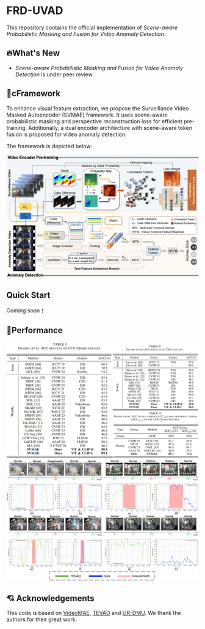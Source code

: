 # FRD-UVAD

[//]: # ([![Open In Colab]&#40;https://colab.research.google.com/assets/colab-badge.svg&#41;]&#40;https://colab.research.google.com/drive/12Sh0j92YYmTa0oIuSEWWpPBCpIwCSVhz?usp=sharing&#41;)
[//]: # ([![HuggingFace Space]&#40;https://img.shields.io/badge/🤗-HuggingFace%20Space-cyan.svg&#41;]&#40;https://huggingface.co/spaces/Caoyunkang/Segment-Any-Anomaly&#41;)

This repository contains the official implementation of _Scene-aware Probabilistic Masking and Fusion for Video Anomaly Detection_.


## :fire:What's New
- _Scene-aware Probabilistic Masking and Fusion for Video Anomaly Detection_ is under peer review.


## :gem:cFramework
[//]: # (We found that a simple assembly of foundation models suffers from severe language ambiguity. )
[//]: # (Therefore, we introduce hybrid prompts derived from domain expert knowledge and target image context to alleviate the language ambiguity. )

To enhance visual feature extraction, we propose the Surveillance Video Masked Autoencoder (SVMAE) framework. 
It uses scene-aware probabilistic masking and perspective reconstruction loss for efficient pre-training. 
Additionally, a dual encoder architecture with scene-aware token fusion is proposed for video anomaly detection.

The framework is depicted below:

[//]: # (![Framework]&#40;SSA_assets/framework.png&#41;)
![Framework](assets/MainMethod_7.png)


## Quick Start

Coming soon！

[//]: # ()
[//]: # (### :bank:Dataset Preparation)

[//]: # ()
[//]: # (We evaluate FRD-UVAD on four public datasets: Shanghaitech, CUHK Avenue and UCF-Crime.  )

[//]: # ()
[//]: # (Download ucf-crime train features from here:[https://pan.quark.cn/s/e978fc6a90c8], test features from C2FPL:[Concat_test_10.npy]&#40;https://mbzuaiac-my.sharepoint.com/personal/anas_al-lahham_mbzuai_ac_ae/_layouts/15/onedrive.aspx?id=%2Fpersonal%2Fanas%5Fal%2Dlahham%5Fmbzuai%5Fac%5Fae%2FDocuments%2FApplications%2FPaper%20Submissions%2FCVPR%202024%2Fconcatenated%5Ffeatures&ga=1&#41;**)

[//]: # ()
[//]: # ()
[//]: # (### :hammer:Environment Setup)

[//]: # ()
[//]: # (Run `conda env create -f environment.yaml` to install the requirements.)

[//]: # ()
[//]: # ()
[//]: # (### :page_facing_up:Repeat the public results)

[//]: # ()
[//]: # (**To train FRD-UVAD from scratch on UCF-Crime:**)

[//]: # ()
[//]: # (```)

[//]: # (python main.py --dataset_name ucfcrime --feature_pretrain_model i3d --feature_modal rgb --cross_clip 4 --lab False --lab_type wlab --beta 0.1 --delta 0.5 --Vitblock_num 8 --max_seqlen 320 --max_epoch 5 --Lambda 1_1_1)

[//]: # (```)

[//]: # ()
[//]: # ()
[//]: # (**To inference FRD-UVAD without auxiliary scorer,whose AUC is 77.56\%:**)

[//]: # ()
[//]: # (```python run_test.py --ckpt_path best_ckpt/best_ckpt_0.7756.pkl```)

[//]: # ()
[//]: # ()
[//]: # (**To inference FRD-UVAD with FRD-UVAD&#40;1 crop&#41; as auxiliary scorer,whose AUC is 80.72\%:**)

[//]: # ()
[//]: # (```python run_test.py --ckpt_path best_ckpt/best_ckpt_0.8072.pkl```)

[//]: # ()
[//]: # ()
[//]: # (**To inference FRD-UVAD with [C2FPL]&#40;https://github.com/AnasEmad11/C2FPL&#41; as auxiliary scorer,whose AUC is 82.12\%:**)

[//]: # ()
[//]: # (```python run_test.py --ckpt_path best_ckpt/best_ckpt_0.8212.pkl```)


## :dart:Performance
![Results](assets/performance.png)
![Qualitative Results](assets/ResultVisualization_3.png)


## 💘 Acknowledgements

[//]: # (Our work is largely inspired by the following projects. Thanks for their admiring contribution.)
[//]: # ()
[//]: # (- [C2FPL]&#40;https://github.com/AnasEmad11/c2fpl&#41;)

This code is based on 
[VideoMAE](https://github.com/MCG-NJU/VideoMAE),
[TEVAD](https://github.com/coranholmes/TEVAD) and 
[UR-DMU](https://github.com/henrryzh1/UR-DMU). 
We thank the authors for their great work.



<!-- 
## Citation

If you find this project helpful for your research, please consider citing the following BibTeX entry.


```BibTex
@ARTICLE{10539327,
  author={Tao, Chenchen and Wang, Chong and Lin, Sunqi and Cai, Suhang and Li, Di and Qian, Jiangbo},
  journal={IEEE Transactions on Multimedia}, 
  title={Feature Reconstruction with Disruption for Unsupervised Video Anomaly Detection}, 
  year={2024},
  volume={},
  number={},
  pages={1-14},
  keywords={Unsupervised video anomaly detection;transformer;cross attention;feature reconstruction},
  doi={10.1109/TMM.2024.3405716}}
``` 
-->

